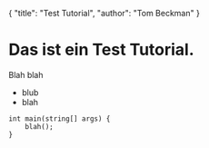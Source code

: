 {
	"title": "Test Tutorial",
	"author": "Tom Beckman"
}

# Das ist ein Test Tutorial.

Blah blah

* blub
* blah

```
int main(string[] args) {
	blah();
}
```

